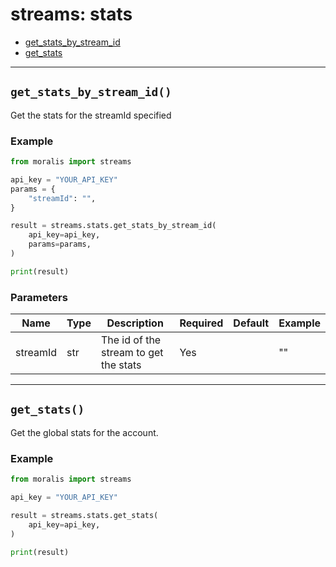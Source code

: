 # streams: stats

- [get_stats_by_stream_id](#get_stats_by_stream_id)
- [get_stats](#get_stats)


---
## `get_stats_by_stream_id()`
Get the stats for the streamId specified


### Example
```python
from moralis import streams

api_key = "YOUR_API_KEY"
params = {
    "streamId": "", 
}

result = streams.stats.get_stats_by_stream_id(
    api_key=api_key,
    params=params,
)

print(result)
```

### Parameters

| Name | Type | Description | Required | Default | Example |
|------|------|-------------|----------|---------|---------|
| streamId | str | The id of the stream to get the stats | Yes |  | "" |



---
## `get_stats()`
Get the global stats for the account.


### Example
```python
from moralis import streams

api_key = "YOUR_API_KEY"

result = streams.stats.get_stats(
    api_key=api_key,
)

print(result)
```




